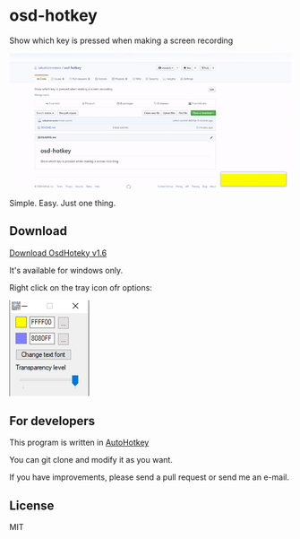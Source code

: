 # osd-hotkey
Show which key is pressed when making a screen recording

![OSD Hotkey Demo](demo.gif)

Simple. Easy. Just one thing.

## Download

[Download OsdHoteky v1.6](https://github.com/salvatoreromeo/osd-hotkey/blob/master/releases/osdhotkey%20v1.6.zip?raw=true)

It's available for windows only.

Right click on the tray icon ofr options:

![Options](options.png) 


## For developers

This program is written in  [AutoHotkey](https://www.autohotkey.com/)

You can git clone and modify it as you want. 

If you have improvements, please send a pull request or send me an e-mail.

## License

MIT
